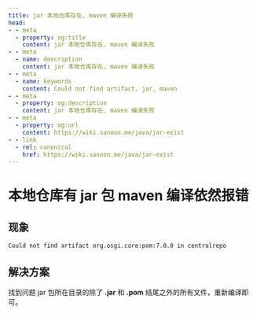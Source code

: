 ```yaml
---
title: jar 本地仓库存在, maven 编译失败 
head:
- - meta
  - property: og:title
    content: jar 本地仓库存在, maven 编译失败 
- - meta
  - name: description
    content: jar 本地仓库存在, maven 编译失败 
- - meta
  - name: keywords
    content: Could not find artifact, jar, maven
- - meta
  - property: og:description
    content: jar 本地仓库存在, maven 编译失败 
- - meta
  - property: og:url
    content: https://wiki.sanoon.me/java/jar-exist
- - link
  - rel: canonical
    href: https://wiki.sanoon.me/java/jar-exist
---
```



# 本地仓库有 **jar** 包 **maven** 编译依然报错

## 现象

```shell
Could not find artifact org.osgi.core:pom:7.0.0 in centralrepo
```

## 解决方案

找到问题 jar 包所在目录的除了 **.jar** 和 **.pom** 结尾之外的所有文件，重新编译即可。
    

